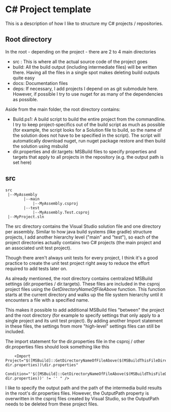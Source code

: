 # C# Project template

This is a description of how I like to structure my C# projects / repositories.

Root directory
---------------
In the root - depending on the project - there are 2 to 4 main directories

- src : This is where all the actual source code of the project goes
- build: All the build output (including intermediate files) will be written there.
  Having all the files in a single spot makes deleting build outputs quite easy
- docs: Documentation files
- deps: If necessary, I add projects I depend on as git submodule here. However, if possible
  I try to use nuget for as many of the dependencies as possible.         

Aside from the main folder, the root directory contains:
- Build.ps1: A build script to build the entire project from the commandline.
  I try to keep project-specifics out of the build script as much as possible (for example, the script looks for a 
  Solution file to build, so the name of the solution does not have to be specified in the script).
  The script will automatically download nuget, run nuget package restore and then build the solution using msbuild
- dir.properties and dir.targets: MSBuild files to specify properties and targets that apply to all projects in the 
  repository (e.g. the output path is set here)

src
---
    src
     |--MyAssembly
            |--main
                |--MyAssembly.csproj
            |--test
                |--MyAssembly.Test.csproj
     |--MyProject.sln

The src directory contains the Visual Studio solution file and one directory per assembly. Similar to how java build systems 
(like gradle) structure projects, I add another hierarchy level ("main" and "test"), so each of the project directories actually contains two C# projects
(the main project and an associated unit test project).

Though there aren't always unit tests for every project, I think it's a good practice to create the unit test project
right away to reduce the effort required to add tests later on.

As already mentioned, the root directory contains centralized MSBuild settings (dir.properties / dir.targets). 
These files are included in the csproj project files using the _GetDirectoryNameOfFileAbove_ function.
This function starts at the current directory and walks up the file system hierarchy until it encounters a 
file with a specified name.   

This makes it possible to add additional MSBuild files "between" the project and the root directory 
(for example to specify settings that only apply to a single project and its unit test project).
By adding another Import statement in these files, the settings from more "high-level" settings files can
still be included.

The import statement for the dir.properties file in the csproj / other dir.properties files 
should look something like this

        <Import Project="$([MSBuild]::GetDirectoryNameOfFileAbove($(MSBuildThisFileDirectory).., dir.properties))\dir.properties" 
                Condition="'$([MSBuild]::GetDirectoryNameOfFileAbove($(MSBuildThisFileDirectory).., dir.properties))' != '' " />

I like to specify the output path and the path of the intermedia build results in the root's
dir.properties files. However, the OutputPath property is overwritten in the csproj files created by
Visual Studio, so the OutputPath needs to be deleted from these project files.
